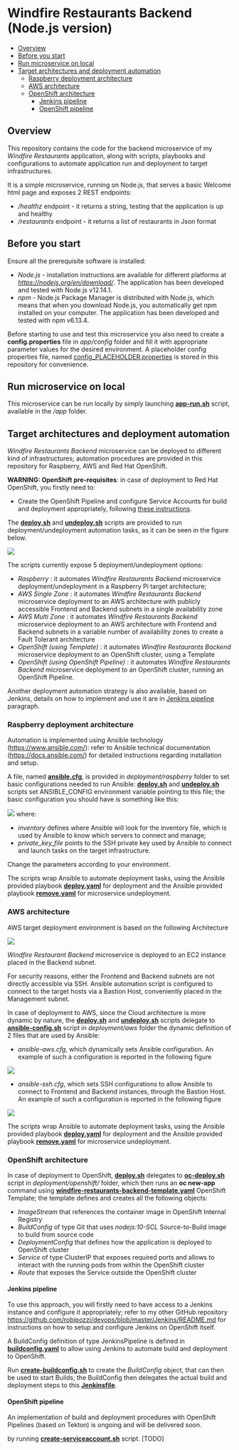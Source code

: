 # Windfire Restaurants Backend (Node.js version)
- [Overview](#overview)
- [Before you start](#before-you-start)
- [Run microservice on local](#run-microservice-on-local)
- [Target architectures and deployment automation](#target-architectures-and-deployment-automation)
  - [Raspberry deployment architecture](#raspberry-deployment-architecture)
  - [AWS architecture](#aws-architecture)
  - [OpenShift architecture](#openshift-architecture)
    - [Jenkins pipeline](#jenkins-pipeline)
    - [OpenShift pipeline](#openshift-pipeline)

## Overview
This repository contains the code for the backend microservice of my *Windfire Restaurants* application, along with scripts, playbooks and configurations to automate application run and deployment to target infrastructures.

It is a simple microservice, running on Node.js, that serves a basic Welcome html page and exposes 2 REST endpoints:
* */healthz* endpoint - it returns a string, testing that the application is up and healthy
* */restaurants* endpoint - it returns a list of restaurants in Json format

## Before you start
Ensure all the prerequisite software is installed:
* *Node.js* - installation instructions are available for different platforms at *https://nodejs.org/en/download/*. The application has been developed and tested with Node.js v12.14.1.
* *npm* - Node.js Package Manager is distributed with Node.js, which means that when you download Node.js, you automatically get npm installed on your computer. The application has been developed and tested with npm v6.13.4.

Before starting to use and test this microservice you also need to create a **config.properties** file in *app/config* folder and fill it with appropriate parameter values for the desired environment. A placeholder config properties file, named [config_PLACEHOLDER.properties](app/config/config_PLACEHOLDER.properties) is stored in this repository for convenience.

## Run microservice on local
This microservice can be run locally by simply launching **[app-run.sh](app/app-run.sh)** script, available in the */app* folder.

## Target architectures and deployment automation
*Windfire Restaurants Backend* microservice can be deployed to different kind of infrastructures; automation procedures are provided in this repository for Raspberry, AWS and Red Hat OpenShift.

**WARNING: OpenShift pre-requisites**: in case of deployment to Red Hat OpenShift, you firstly need to:
* Create the OpenShift Pipeline and configure Service Accounts for build and deployment appropriately, following [these instructions](#openshift-pipeline).

The **[deploy.sh](deploy.sh)** and **[undeploy.sh](undeploy.sh)** scripts are provided to run deployment/undeployment automation tasks, as it can be seen in the figure below. 

![](images/deploy.png)

The scripts currently expose 5 deployment/undeployment options:
* *Raspberry* : it automates *Windfire Restaurants Backend* microservice deployment/undeployment in a Raspberry Pi target architecture;
* *AWS Single Zone* : it automates *Windfire Restaurants Backend* microservice deployment to an AWS architecture with publicly accessible Frontend and Backend subnets in a single availability zone
* *AWS Multi Zone* : it automates *Windfire Restaurants Backend* microservice deployment to an AWS architecture with Frontend and Backend subnets in a variable number of availability zones to create a Fault Tolerant architecture
* *OpenShift (using Template)* : it automates *Windfire Restaurants Backend* microservice deployment to an OpenShift cluster, using a Template
* *OpenShift (using OpenShift Pipeline)* : it automates *Windfire Restaurants Backend* microservice deployment to an OpenShift cluster, running an OpenShift Pipeline. 

Another deployment automation strategy is also available, based on Jenkins, details on how to implement and use it are in [Jenkins pipeline](#jenkins-pipeline) paragraph.

### Raspberry deployment architecture
Automation is implemented using Ansible technology (https://www.ansible.com/): refer to Ansible technical documentation (https://docs.ansible.com/) for detailed instructions regarding installation and setup.

A file, named **[ansible.cfg](deployment/raspberry/ansible.cfg)**, is provided in *deployment/raspberry* folder to set basic configurations needed to run Ansible: **[deploy.sh](deploy.sh)** and **[undeploy.sh](undeploy.sh)** scripts set ANSIBLE_CONFIG environment variable pointing to this file; the basic configuration you should have is something like this:

![](images/ansible-config.png)
where:

* *inventory* defines where Ansible will look for the inventory file, which is used by Ansible to know which servers to connect and manage;
* *private_key_file* points to the SSH private key used by Ansible to connect and launch tasks on the target infrastructure.

Change the parameters according to your environment.

The scripts wrap Ansible to automate deployment tasks, using the Ansible provided playbook **[deploy.yaml](deployment/raspberry/deploy.yaml)** for deployment and the Ansible provided playbook **[remove.yaml](deployment/raspberry/remove.yaml)** for microservice undeployment.

### AWS architecture
AWS target deployment environment is based on the following Architecture

![](images/AWS-robipozzi_windfire-restaurants.png)

*Windfire Restaurant Backend* microservice is deployed to an EC2 instance placed in the Backend subnet. 

For security reasons, either the Frontend and Backend subnets are not directly accessible via SSH. Ansible automation script is configured to connect to the target hosts via a Bastion Host, conveniently placed in the Management subnet.

In case of deployment to AWS, since the Cloud architecture is more dynamic by nature, the **[deploy.sh](deploy.sh)** and **[undeploy.sh](undeploy.sh)** scripts delegate to **[ansible-config.sh](deployment/aws/ansible-config.sh)** script in *deployment/aws* folder the dynamic definition of 2 files that are used by Ansible:

* *ansible-aws.cfg*, which dynamically sets Ansible configuration. An example of such a configuration is reported in the following figure

![](images/ansible-aws.cfg.png)

* *ansible-ssh.cfg*, which sets SSH configurations to allow Ansible to connect to Frontend and Backend instances, through the Bastion Host. An example of such a configuration is reported in the following figure

![](images/ansible-ssh.png)

The scripts wrap Ansible to automate deployment tasks, using the Ansible provided playbook **[deploy.yaml](deployment/aws/deploy.yaml)** for deployment and the Ansible provided playbook **[remove.yaml](deployment/aws/remove.yaml)** for microservice undeployment.

### OpenShift architecture
In case of deployment to OpenShift, **[deploy.sh](deploy.sh)** delegates to **[oc-deploy.sh](deployment/openshift/oc-deploy.sh)** script in *deployment/openshift/* folder, which then runs an **oc new-app** command using **[windfire-restaurants-backend-template.yaml](deployment/openshift/jenkins/windfire-restaurants-backend-template.yaml)** OpenShift Template; the template defines and creates all the following objects:

* *ImageStream* that references the container image in OpenShift Internal Registry
* *BuildConfig* of type Git that uses *nodejs:10-SCL* Source-to-Build image to build from source code
* *DeploymentConfig* that defines how the application is deployed to OpenShift cluster
* *Service* of type ClusterIP that exposes required ports and allows to interact with the running pods from within the OpenShift cluster
* *Route* that exposes the Service outside the OpenShift cluster

#### Jenkins pipeline
To use this approach, you will firstly need to have access to a Jenkins instance and configure it appropriately; refer to my other GitHub repository https://github.com/robipozzi/devops/blob/master/Jenkins/README.md for instructions on how to setup and configure Jenkins on OpenShift itself.

A BuildConfig definition of type JenkinsPipeline is defined in **[buildconfig.yaml](deployment/openshift/jenkins/buildconfig.yaml)** to allow using Jenkins to automate build and deployment to OpenShift. 

Run **[create-buildconfig.sh](deployment/openshift/jenkins/create-buildconfig.sh)** to create the *BuildConfig* object, that can then be used to start Builds; the BuildConfig then delegates the actual build and deployment steps to this **[Jenkinsfile](Jenkinsfile)**. 

#### OpenShift pipeline
An implementation of build and deployment procedures with OpenShift Pipelines (based on Tekton) is ongoing and will be delivered soon.

by running **[create-serviceaccount.sh](deployment/openshift/create-serviceaccount.sh)** script.
[TODO]